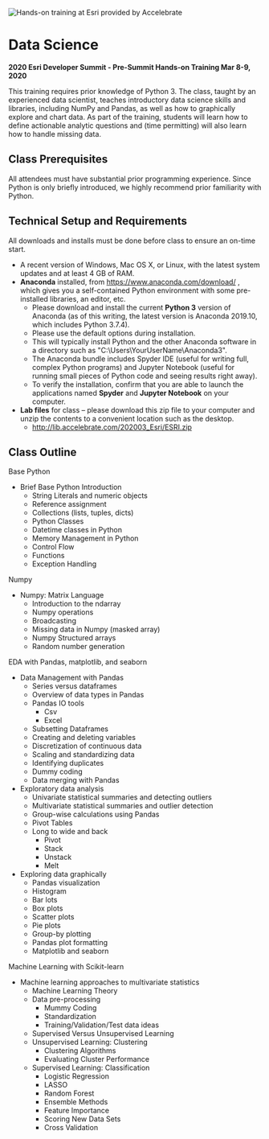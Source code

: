 ![Hands-on training at Esri provided by Accelebrate](https://deivu67oka01d.cloudfront.net/esri/esri_accelebrate4.jpg)

# Data Science
**2020 Esri Developer Summit - Pre-Summit Hands-on Training Mar 8-9, 2020**

This training requires prior knowledge of Python 3.  The class, taught by an experienced data scientist, teaches introductory data science skills and libraries, including NumPy and Pandas, as well as how to graphically explore and chart data.  As part of the training, students will learn how to define actionable analytic questions and (time permitting) will also learn how to handle missing data.

## Class Prerequisites

All attendees must have substantial prior programming experience. Since Python is only briefly introduced, we highly recommend prior familiarity with Python.

## Technical Setup and Requirements

All downloads and installs must be done before class to ensure an on-time start.

- A recent version of Windows, Mac OS X, or Linux, with the latest system updates and at least 4 GB of RAM.
- **Anaconda** installed, from https://www.anaconda.com/download/ , which gives you a self-contained Python environment with some pre-installed libraries, an editor, etc.
  - Please download and install the current **Python 3** version of Anaconda (as of this writing, the latest version is Anaconda 2019.10, which includes Python 3.7.4).
  - Please use the default options during installation.
  - This will typically install Python and the other Anaconda software in a directory such as "C:\Users\YourUserName\Anaconda3".
  - The Anaconda bundle includes Spyder IDE (useful for writing full, complex Python programs) and Jupyter Notebook (useful for running small pieces of Python code and seeing results right away).
  - To verify the installation, confirm that you are able to launch the applications named **Spyder** and **Jupyter Notebook** on your computer.
- **Lab files** for class – please download this zip file to your computer and unzip the contents to a convenient location such as the desktop.
  - http://lib.accelebrate.com/202003_Esri/ESRI.zip

## Class Outline
Base Python
- Brief Base Python Introduction
  - String Literals and numeric objects
  - Reference assignment
  - Collections (lists, tuples, dicts)
  - Python Classes
  - Datetime classes in Python
  - Memory Management in Python 
  - Control Flow
  - Functions
  - Exception Handling

Numpy
- Numpy: Matrix Language
  - Introduction to the ndarray
  - Numpy operations
  - Broadcasting
  - Missing data in Numpy (masked array)
  - Numpy Structured arrays
  - Random number generation 

EDA with Pandas, matplotlib, and seaborn
- Data Management with Pandas
  - Series versus dataframes
  - Overview of data types in Pandas
  - Pandas IO tools
     - Csv
     - Excel
  - Subsetting Dataframes
  - Creating and deleting variables
  - Discretization of continuous data
  - Scaling and standardizing data
  - Identifying duplicates
  - Dummy coding
  - Data merging with Pandas
- Exploratory data analysis
  - Univariate statistical summaries and detecting outliers
  - Multivariate statistical summaries and outlier detection
  - Group-wise calculations using Pandas
  - Pivot Tables
  - Long to wide and back
     - Pivot
     - Stack
     - Unstack
     - Melt
- Exploring data graphically
  - Pandas visualization
  - Histogram
  - Bar lots
  - Box plots
  - Scatter plots
  - Pie plots
  - Group-by plotting
  - Pandas plot formatting
  - Matplotlib and seaborn

Machine Learning with Scikit-learn
- Machine learning approaches to multivariate statistics
  - Machine Learning Theory
  - Data pre-processing
     - Mummy Coding
     - Standardization
     - Training/Validation/Test data ideas
  - Supervised Versus Unsupervised Learning
  - Unsupervised Learning: Clustering
     - Clustering Algorithms
     - Evaluating Cluster Performance
  - Supervised Learning: Classification
     - Logistic Regression
     - LASSO
     - Random Forest
     - Ensemble Methods
     - Feature Importance
     - Scoring New Data Sets
     - Cross Validation

